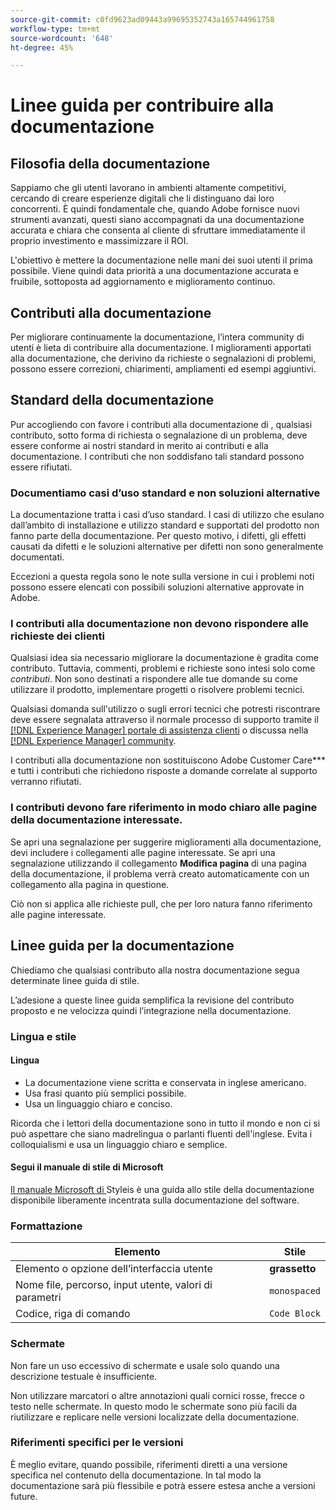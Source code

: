 ```yaml
---
source-git-commit: c0fd9623ad09443a99695352743a165744961758
workflow-type: tm+mt
source-wordcount: '648'
ht-degree: 45%

---
```

# Linee guida per contribuire alla documentazione

## Filosofia della documentazione

Sappiamo che gli utenti lavorano in ambienti altamente competitivi, cercando di creare esperienze digitali che li distinguano dai loro concorrenti. È quindi fondamentale che, quando Adobe fornisce nuovi strumenti avanzati, questi siano accompagnati da una documentazione accurata e chiara che consenta al cliente di sfruttare immediatamente il proprio investimento e massimizzare il ROI.

L&#39;obiettivo è mettere la documentazione nelle mani dei suoi utenti il prima possibile. Viene quindi data priorità a una documentazione accurata e fruibile, sottoposta ad aggiornamento e miglioramento continuo.

## Contributi alla documentazione

Per migliorare continuamente la documentazione, l’intera community di utenti è lieta di contribuire alla documentazione. I miglioramenti apportati alla documentazione, che derivino da richieste o segnalazioni di problemi, possono essere correzioni, chiarimenti, ampliamenti ed esempi aggiuntivi.

## Standard della documentazione

Pur accogliendo con favore i contributi alla documentazione di , qualsiasi contributo, sotto forma di richiesta o segnalazione di un problema, deve essere conforme ai nostri standard in merito ai contributi e alla documentazione. I contributi che non soddisfano tali standard possono essere rifiutati.

### Documentiamo casi d’uso standard e non soluzioni alternative

La documentazione tratta i casi d’uso standard. I casi di utilizzo che esulano dall’ambito di installazione e utilizzo standard e supportati del prodotto non fanno parte della documentazione. Per questo motivo, i difetti, gli effetti causati da difetti e le soluzioni alternative per difetti non sono generalmente documentati.

Eccezioni a questa regola sono le note sulla versione in cui i problemi noti possono essere elencati con possibili soluzioni alternative approvate in Adobe.

### I contributi alla documentazione non devono rispondere alle richieste dei clienti

Qualsiasi idea sia necessario migliorare la documentazione è gradita come contributo. Tuttavia, commenti, problemi e richieste sono intesi solo come *contributi*. Non sono destinati a rispondere alle tue domande su come utilizzare il prodotto, implementare progetti o risolvere problemi tecnici.

Qualsiasi domanda sull&#39;utilizzo o sugli errori tecnici che potresti riscontrare deve essere segnalata attraverso il normale processo di supporto tramite il [[!DNL Experience Manager] portale di assistenza clienti](https://experienceleague.adobe.com/?support-solution=Experience+Manager#home) o discussa nella [[!DNL Experience Manager] community](https://experienceleaguecommunities.adobe.com/t5/adobe-experience-manager/ct-p/adobe-experience-manager-community).

I contributi alla documentazione non sostituiscono Adobe Customer Care*** e tutti i contributi che richiedono risposte a domande correlate al supporto verranno rifiutati.

### I contributi devono fare riferimento in modo chiaro alle pagine della documentazione interessate.

Se apri una segnalazione per suggerire miglioramenti alla documentazione, devi includere i collegamenti alle pagine interessate. Se apri una segnalazione utilizzando il collegamento **Modifica pagina** di una pagina della documentazione, il problema verrà creato automaticamente con un collegamento alla pagina in questione.

Ciò non si applica alle richieste pull, che per loro natura fanno riferimento alle pagine interessate.

## Linee guida per la documentazione

Chiediamo che qualsiasi contributo alla nostra documentazione segua determinate linee guida di stile.

L’adesione a queste linee guida semplifica la revisione del contributo proposto e ne velocizza quindi l’integrazione nella documentazione.

### Lingua e stile

#### Lingua

* La documentazione viene scritta e conservata in inglese americano.
* Usa frasi quanto più semplici possibile.
* Usa un linguaggio chiaro e conciso.

Ricorda che i lettori della documentazione sono in tutto il mondo e non ci si può aspettare che siano madrelingua o parlanti fluenti dell&#39;inglese. Evita i colloquialismi e usa un linguaggio chiaro e semplice.

#### Segui il manuale di stile di Microsoft

[Il manuale Microsoft di ](https://docs.microsoft.com/it-it/style-guide/welcome/) Styleis è una guida allo stile della documentazione disponibile liberamente incentrata sulla documentazione del software.

### Formattazione

| Elemento | Stile |
| -------------------------------------------- | ---------------- |
| Elemento o opzione dell’interfaccia utente | **grassetto** |
| Nome file, percorso, input utente, valori di parametri | `monospaced` |
| Codice, riga di comando | ```Code Block``` |

### Schermate

Non fare un uso eccessivo di schermate e usale solo quando una descrizione testuale è insufficiente.

Non utilizzare marcatori o altre annotazioni quali cornici rosse, frecce o testo nelle schermate. In questo modo le schermate sono più facili da riutilizzare e replicare nelle versioni localizzate della documentazione.

### Riferimenti specifici per le versioni

È meglio evitare, quando possibile, riferimenti diretti a una versione specifica nel contenuto della documentazione. In tal modo la documentazione sarà più flessibile e potrà essere estesa anche a versioni future.
